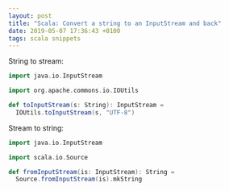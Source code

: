 ```yaml
---
layout: post
title: "Scala: Convert a string to an InputStream and back"
date: 2019-05-07 17:36:43 +0100
tags: scala snippets
---
```


String to stream:

```scala
import java.io.InputStream

import org.apache.commons.io.IOUtils

def toInputStream(s: String): InputStream =
  IOUtils.toInputStream(s, "UTF-8")
```

Stream to string:

```scala
import java.io.InputStream

import scala.io.Source

def fromInputStream(is: InputStream): String =
  Source.fromInputStream(is).mkString
```
